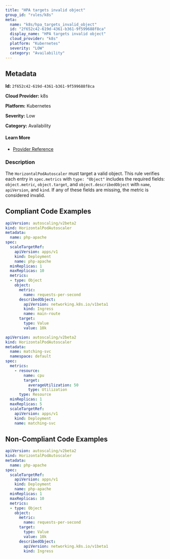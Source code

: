 ```yaml
---
title: "HPA targets invalid object"
group_id: "rules/k8s"
meta:
  name: "k8s/hpa_targets_invalid_object"
  id: "2f652c42-619d-4361-b361-9f599688f8ca"
  display_name: "HPA targets invalid object"
  cloud_provider: "k8s"
  platform: "Kubernetes"
  severity: "LOW"
  category: "Availability"
---
```

## Metadata

**Id:** `2f652c42-619d-4361-b361-9f599688f8ca`

**Cloud Provider:** k8s

**Platform:** Kubernetes

**Severity:** Low

**Category:** Availability

#### Learn More

 - [Provider Reference](https://kubernetes.io/docs/tasks/run-application/horizontal-pod-autoscale-walkthrough/)

### Description

 The `HorizontalPodAutoscaler` must target a valid object. This rule verifies each entry in `spec.metrics` with `type: "Object"` includes the required fields: `object.metric`, `object.target`, and `object.describedObject` with `name`, `apiVersion`, and `kind`. If any of these fields are missing, the metric is considered invalid.


## Compliant Code Examples
```yaml
apiVersion: autoscaling/v2beta2
kind: HorizontalPodAutoscaler
metadata:
  name: php-apache
spec:
  scaleTargetRef:
    apiVersion: apps/v1
    kind: Deployment
    name: php-apache
  minReplicas: 1
  maxReplicas: 10
  metrics:
  - type: Object
    object:
      metric:
        name: requests-per-second
      describedObject:
        apiVersion: networking.k8s.io/v1beta1
        kind: Ingress
        name: main-route
      target:
        type: Value
        value: 10k

```

```yaml
apiVersion: autoscaling/v2beta2
kind: HorizontalPodAutoscaler
metadata:
  name: matching-svc
  namespace: default
spec:
  metrics:
    - resource:
        name: cpu
        target:
          averageUtilization: 50
          type: Utilization
      type: Resource
  minReplicas: 1
  maxReplicas: 5
  scaleTargetRef:
    apiVersion: apps/v1
    kind: Deployment
    name: matching-svc

```
## Non-Compliant Code Examples
```yaml
apiVersion: autoscaling/v2beta2
kind: HorizontalPodAutoscaler
metadata:
  name: php-apache
spec:
  scaleTargetRef:
    apiVersion: apps/v1
    kind: Deployment
    name: php-apache
  minReplicas: 1
  maxReplicas: 10
  metrics:
  - type: Object
    object:
      metric:
        name: requests-per-second
      target:
        type: Value
        value: 10k
      describedObject:
        apiVersion: networking.k8s.io/v1beta1
        kind: Ingress

```